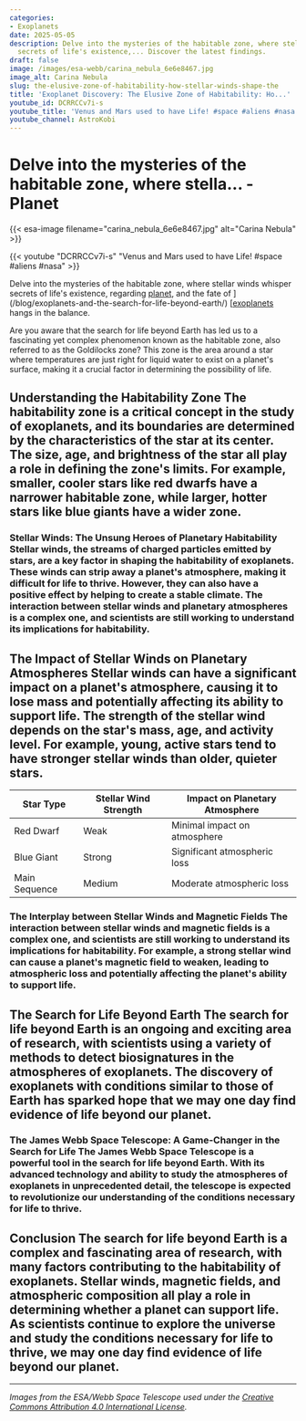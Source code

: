 ```yaml
---
categories:
- Exoplanets
date: 2025-05-05
description: Delve into the mysteries of the habitable zone, where stellar winds whisper
  secrets of life's existence,... Discover the latest findings.
draft: false
image: /images/esa-webb/carina_nebula_6e6e8467.jpg
image_alt: Carina Nebula
slug: the-elusive-zone-of-habitability-how-stellar-winds-shape-the
title: 'Exoplanet Discovery: The Elusive Zone of Habitability: Ho...'
youtube_id: DCRRCCv7i-s
youtube_title: 'Venus and Mars used to have Life! #space #aliens #nasa'
youtube_channel: AstroKobi
---
```


# Delve into the mysteries of the habitable zone, where stella... - Planet
{{< esa-image filename="carina_nebula_6e6e8467.jpg" alt="Carina Nebula" >}}

{{< youtube "DCRRCCv7i-s" "Venus and Mars used to have Life! #space #aliens #nasa" >}}




Delve into the mysteries of the habitable zone, where stellar winds whisper secrets of life's existence, regarding [planet](/blog/habitable-zones-and-the-search-for-life-beyond-our-planet/solar-system/), and the fate of ](/blog/exoplanets-and-the-search-for-life-beyond-earth/) [[exoplanets](/blog/exoplanets-and-the-search-for-life-beyond-our-solar-system/solar-system/) hangs in the balance.

Are you aware that the search for life beyond Earth has led us to a fascinating yet complex phenomenon known as the habitable zone, also referred to as the Goldilocks zone? This zone is the area around a star where temperatures are just right for liquid water to exist on a planet's surface, making it a crucial factor in determining the possibility of life.

 ## Understanding the Habitability Zone The habitability zone is a critical concept in the study of exoplanets, and its boundaries are determined by the characteristics of the star at its center. The size, age, and brightness of the star all play a role in defining the zone's limits. For example, smaller, cooler stars like red dwarfs have a narrower habitable zone, while larger, hotter stars like blue giants have a wider zone.

 ### Stellar Winds: The Unsung Heroes of Planetary Habitability Stellar winds, the streams of charged particles emitted by stars, are a key factor in shaping the habitability of exoplanets. These winds can strip away a planet's atmosphere, making it difficult for life to thrive. However, they can also have a positive effect by helping to create a stable climate. The interaction between stellar winds and planetary atmospheres is a complex one, and scientists are still working to understand its implications for habitability.

 ## The Impact of Stellar Winds on Planetary Atmospheres Stellar winds can have a significant impact on a planet's atmosphere, causing it to lose mass and potentially affecting its ability to support life. The strength of the stellar wind depends on the star's mass, age, and activity level. For example, young, active stars tend to have stronger stellar winds than older, quieter stars.

 | **Star Type** | **Stellar Wind Strength** | **Impact on Planetary Atmosphere** |
| --- | --- | --- |
| Red Dwarf | Weak | Minimal impact on atmosphere |
| Blue Giant | Strong | Significant atmospheric loss |
| Main Sequence | Medium | Moderate atmospheric loss | ## The Role of Magnetic Fields in Habitability A planet's magnetic field plays a crucial role in protecting its atmosphere from the negative effects of stellar winds. A strong magnetic field can deflect charged particles and prevent atmospheric loss, while a weak field leaves the planet vulnerable to the harsh conditions of space. Scientists believe that a magnetic field is essential for life to thrive on a planet.

 ### The Interplay between Stellar Winds and Magnetic Fields The interaction between stellar winds and magnetic fields is a complex one, and scientists are still working to understand its implications for habitability. For example, a strong stellar wind can cause a planet's magnetic field to weaken, leading to atmospheric loss and potentially affecting the planet's ability to support life.

 ## The Search for Life Beyond Earth The search for life beyond Earth is an ongoing and exciting area of research, with scientists using a variety of methods to detect biosignatures in the atmospheres of exoplanets. The discovery of exoplanets with conditions similar to those of Earth has sparked hope that we may one day find evidence of life beyond our planet.

 ### The James Webb Space Telescope: A Game-Changer in the Search for Life The James Webb Space Telescope is a powerful tool in the search for life beyond Earth. With its advanced technology and ability to study the atmospheres of exoplanets in unprecedented detail, the telescope is expected to revolutionize our understanding of the conditions necessary for life to thrive.

 ## Conclusion The search for life beyond Earth is a complex and fascinating area of research, with many factors contributing to the habitability of exoplanets. Stellar winds, magnetic fields, and atmospheric composition all play a role in determining whether a planet can support life. As scientists continue to explore the universe and study the conditions necessary for life to thrive, we may one day find evidence of life beyond our planet.

---

*Images from the ESA/Webb Space Telescope used under the [Creative Commons Attribution 4.0 International License](https://creativecommons.org/licenses/by/4.0).*